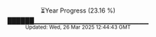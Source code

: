 <p align="center">
⏳Year Progress (23.16 %) <br>
██████▁▁▁▁▁▁▁▁▁▁▁▁▁▁▁▁▁▁▁▁▁▁▁▁ <br>
<sub>Updated: Wed, 26 Mar 2025 12:44:43 GMT</sub>
</p>

